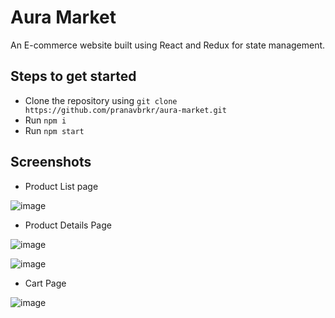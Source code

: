 # Aura Market

An E-commerce website built using React and Redux for state management.

## Steps to get started

- Clone the repository using `git clone https://github.com/pranavbrkr/aura-market.git`
- Run `npm i`
- Run `npm start`

## Screenshots

- Product List page

![image](https://github.com/pranavbrkr/aura-market/assets/31160043/ac69982a-248c-4708-80e8-f624b670f3de)


- Product Details Page

![image](https://github.com/pranavbrkr/aura-market/assets/31160043/6f0061b8-69f2-4a5b-bb19-f547741c4235)


![image](https://github.com/pranavbrkr/aura-market/assets/31160043/1a6e28ad-6a6b-4efa-9485-b1ac14c688c8)


- Cart Page

![image](https://github.com/pranavbrkr/aura-market/assets/31160043/7707a17c-6945-495b-b339-7f360fcebecd)
